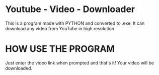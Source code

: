 # Youtube - Video - Downloader
This is a program made with PYTHON and converted to .exe. It can download any video from YouTube in high resolution

# HOW USE THE PROGRAM

Just enter the video link when prompted and that's it! Your video will be downloaded.
